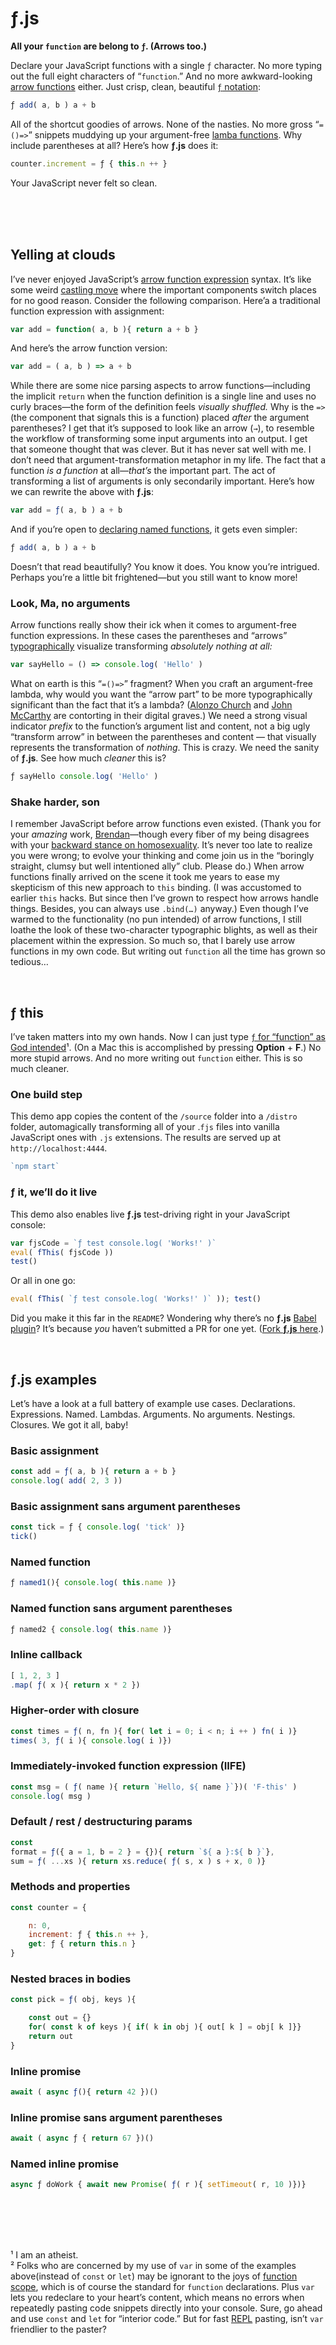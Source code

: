 

# ƒ.js

__All your `function` are belong to `ƒ`. (Arrows too.)__  

Declare your JavaScript functions with a single `ƒ` character. No more typing out the full eight characters of “`function`.” And no more awkward-looking [arrow functions](https://developer.mozilla.org/en-US/docs/Web/JavaScript/Reference/Functions/Arrow_functions) either. Just crisp, clean, beautiful [`ƒ` notation](https://en.wikipedia.org/wiki/%C6%91#Italic): 

```javascript
ƒ add( a, b ) a + b
```

All of the shortcut goodies of arrows. None of the nasties. No more gross “`=()=>`” snippets muddying up your argument-free [lamba functions](https://en.wikipedia.org/wiki/Anonymous_function). Why include parentheses at all? Here’s how __ƒ.js__ does it:

```javascript
counter.increment = ƒ { this.n ++ }
```
Your JavaScript never felt so clean.




<br><br><br>




##  Yelling at clouds

I’ve never enjoyed JavaScript’s
[arrow function expression](https://developer.mozilla.org/en-US/docs/Web/JavaScript/Reference/Functions/Arrow_functions) syntax. It’s like some weird 
[castling move](https://en.wikipedia.org/wiki/Castling) where the important components switch places for no good reason. Consider the following comparison. Here’a a traditional function expression with assignment:

```javascript
var add = function( a, b ){ return a + b }
```

And here’s the arrow function version:

```javascript
var add = ( a, b ) => a + b
```

While there are some nice parsing aspects to arrow functions—including the implicit `return` when the function definition is a single line and uses no curly braces—the form of the definition feels _visually shuffled._ Why is the `=>` (the component that signals this is a function) placed _after_ the argument parentheses? I get that it’s supposed to look like an arrow (`→`), to resemble the workflow of transforming some input arguments into an output. I get that someone thought that was clever. But it has never sat well with me. I don’t need that argument-transformation metaphor in my life. The fact that a function _is a function_ at all—_that’s_ the important part. The act of transforming a list of arguments is only secondarily important. Here’s how we can rewrite the above with __ƒ.js__:
```javascript
var add = ƒ( a, b ) a + b
```

And if you’re open to [declaring named functions](https://developer.mozilla.org/en-US/docs/Web/JavaScript/Guide/Functions#function_declarations), it gets even simpler:

```javascript
ƒ add( a, b ) a + b
```
Doesn’t that read beautifully? You know it does. You know you’re intrigued. Perhaps you’re a little bit frightened—but you still want to know more!




###  Look, Ma, no arguments

Arrow functions really show their ick when it comes to argument-free function expressions. In these cases the parentheses and “arrows” [typographically](https://en.wikipedia.org/wiki/Typography) visualize transforming _absolutely nothing at all:_ 

```javascript
var sayHello = () => console.log( 'Hello' )
```

What on earth is this “`=()=>`” fragment? When you craft an argument-free lambda, why would you want the “arrow part” to be more typographically significant than the fact that it’s a lambda? ([Alonzo Church](https://en.wikipedia.org/wiki/Alonzo_Church) and [John McCarthy](https://en.wikipedia.org/wiki/John_McCarthy_(computer_scientist)) are contorting in their digital graves.) We need a strong visual indicator _prefix_ to the function’s argument list and content, not a big ugly “transform arrow” in between the parentheses and content — that visually represents the transformation of _nothing_. This is crazy. We need the sanity of __ƒ.js__. See how much _cleaner_ this is?

```javascript
ƒ sayHello console.log( 'Hello' )
```




###  Shake harder, son

I remember JavaScript before arrow functions even existed. (Thank you for your _amazing_ work, [Brendan](https://en.wikipedia.org/wiki/Brendan_Eich)—though every fiber of my being disagrees with your [backward stance on homosexuality](https://www.theguardian.com/technology/2014/apr/03/mozilla-ceo-brendan-eich-resigns-prop-8). It’s never too late to realize you were wrong; to evolve your thinking and come join us in the “boringly straight, clumsy but well intentioned ally” club. Please do.) When arrow functions finally arrived on the scene it took me years to ease my skepticism of this new approach to `this` binding. (I was accustomed to earlier `this` hacks. But since then I’ve grown to respect how arrows handle things. Besides, you can always use `.bind(…)` anyway.) Even though I’ve warmed to the functionality (no pun intended) of arrow functions, I still loathe the look of these two-character typographic blights, as well as their placement within the expression. So much so, that I barely use arrow functions in my own code. But writing out `function` all the time has grown so tedious… 


<br>


##  ƒ this

I’ve taken matters into my own hands. Now I can just type [`ƒ` for “function” as God intended](https://en.wikipedia.org/wiki/%C6%91#Italic)¹. (On a Mac this is accomplished by pressing __Option__ + __F__.) No more stupid arrows. And no more writing out `function` either. This is so much cleaner. 


###  One build step

This demo app copies the content of the `/source` folder into a `/distro` folder, automagically transforming all of your .`fjs` files into vanilla JavaScript ones with `.js` extensions. The results are served up at `http://localhost:4444`. 
```javascript
`npm start`
```

###  ƒ it, we’ll do it live

This demo also enables live __ƒ.js__ test-driving right in your JavaScript console:
```javascript
var fjsCode = `ƒ test console.log( 'Works!' )`
eval( fThis( fjsCode ))
test()
```

Or all in one go:
```javascript
eval( fThis( `ƒ test console.log( 'Works!' )` )); test()
```

Did you make it this far in the `README`? Wondering why there’s no __ƒ.js__ [Babel plugin](https://babeljs.io/)? It’s because _you_ haven’t submitted a PR for one yet. ([Fork __ƒ.js__ here](https://github.com/stewdio/f-js/fork).)




<br>




##  ƒ.js examples

Let’s have a look at a full battery of example use cases. Declarations. Expressions. Named. Lambdas. Arguments. No arguments. Nestings. Closures. We got it all, baby!

###  Basic assignment
```javascript
const add = ƒ( a, b ){ return a + b }  
console.log( add( 2, 3 ))
```

###  Basic assignment sans argument parentheses
```javascript
const tick = ƒ { console.log( 'tick' )}  
tick()
```

###  Named function
```javascript
ƒ named1(){ console.log( this.name )}
```

###  Named function sans argument parentheses
```javascript
ƒ named2 { console.log( this.name )}
```

###  Inline callback
```javascript
[ 1, 2, 3 ]
.map( ƒ( x ){ return x * 2 })
```

###  Higher-order with closure
```javascript
const times = ƒ( n, fn ){ for( let i = 0; i < n; i ++ ) fn( i )}
times( 3, ƒ( i ){ console.log( i )})
```

###  Immediately-invoked function expression (IIFE)
```javascript
const msg = ( ƒ( name ){ return `Hello, ${ name }`})( 'F-this' )
console.log( msg )
```

###  Default / rest / destructuring params
```javascript
const 
format = ƒ({ a = 1, b = 2 } = {}){ return `${ a }:${ b }`},
sum = ƒ( ...xs ){ return xs.reduce( ƒ( s, x ) s + x, 0 )}
```

###  Methods and properties
```javascript
const counter = {

	n: 0,
	increment: ƒ { this.n ++ },
	get: ƒ { return this.n }
}
```

###  Nested braces in bodies
```javascript
const pick = ƒ( obj, keys ){

	const out = {}
	for( const k of keys ){ if( k in obj ){ out[ k ] = obj[ k ]}}
	return out
}
```

###  Inline promise
```javascript
await ( async ƒ(){ return 42 })()
```

###  Inline promise sans argument parentheses
```javascript
await ( async ƒ { return 67 })()
```

###  Named inline promise
```javascript
async ƒ doWork { await new Promise( ƒ( r ){ setTimeout( r, 10 )})}
```




<br><br><br><br>




¹ I am an atheist.  
² Folks who are concerned by my use of `var` in some of the examples above(instead of `const` or `let`) may be ignorant to the joys of [function scope](https://developer.mozilla.org/en-US/docs/Web/JavaScript/Guide/Closures#scoping_with_let_and_const), which is of course the standard for `function` declarations. Plus `var` lets you redeclare to your heart’s content, which means no errors when repeatedly pasting code snippets directly into your console. Sure, go ahead and use `const` and `let` for “interior code.” But for fast [REPL](https://en.wikipedia.org/wiki/Read–eval–print_loop) pasting, isn’t `var` friendlier to the paster? 